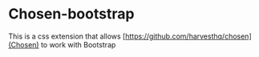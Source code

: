 Chosen-bootstrap
================

This is a css extension that allows [https://github.com/harvesthq/chosen](Chosen) to work with Bootstrap
